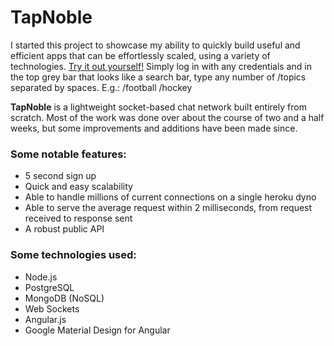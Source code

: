 # TapNoble
I started this project to showcase my ability to quickly build useful and efficient apps that can be effortlessly scaled, using a variety of technologies. [Try it out yourself!](http://tapnoble.com) Simply log in with any credentials and in the top grey bar that looks like a search bar, type any number of /topics separated by spaces. E.g.: /football /hockey

 **TapNoble** is a lightweight socket-based chat network built entirely from scratch. Most of the work was done over about the course of two and a half weeks, but some improvements and additions have been made since.

### Some notable features:
* 5 second sign up
* Quick and easy scalability
* Able to handle millions of current connections on a single heroku dyno
* Able to serve the average request within 2 milliseconds, from request received to response sent
* A robust public API

### Some technologies used:
* Node.js
* PostgreSQL
* MongoDB (NoSQL)
* Web Sockets
* Angular.js
* Google Material Design for Angular
